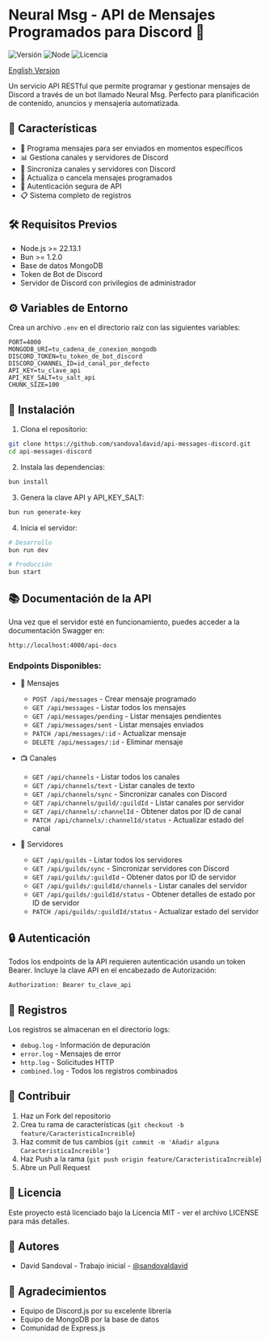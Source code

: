 # Neural Msg - API de Mensajes Programados para Discord 🤖

![Versión](https://img.shields.io/badge/version-1.0.0-blue.svg)
![Node](https://img.shields.io/badge/node-%3E%3D22.13.1-brightgreen)
![Licencia](https://img.shields.io/badge/license-MIT-green)

[English Version](README.md)

Un servicio API RESTful que permite programar y gestionar mensajes de Discord a través de un bot llamado Neural Msg. Perfecto para planificación de contenido, anuncios y mensajería automatizada.

## 🌟 Características

-   📅 Programa mensajes para ser enviados en momentos específicos
-   📊 Gestiona canales y servidores de Discord
-   🔄 Sincroniza canales y servidores con Discord
-   📝 Actualiza o cancela mensajes programados
-   🔐 Autenticación segura de API
-   📋 Sistema completo de registros

## 🛠️ Requisitos Previos

-   Node.js >= 22.13.1
-   Bun >= 1.2.0
-   Base de datos MongoDB
-   Token de Bot de Discord
-   Servidor de Discord con privilegios de administrador

## ⚙️ Variables de Entorno

Crea un archivo `.env` en el directorio raíz con las siguientes variables:

```env
PORT=4000
MONGODB_URI=tu_cadena_de_conexion_mongodb
DISCORD_TOKEN=tu_token_de_bot_discord
DISCORD_CHANNEL_ID=id_canal_por_defecto
API_KEY=tu_clave_api
API_KEY_SALT=tu_salt_api
CHUNK_SIZE=100
```

## 🚀 Instalación

1. Clona el repositorio:

```bash
git clone https://github.com/sandovaldavid/api-messages-discord.git
cd api-messages-discord
```

2. Instala las dependencias:

```bash
bun install
```

3. Genera la clave API y API_KEY_SALT:

```bash
bun run generate-key
```

4. Inicia el servidor:

```bash
# Desarrollo
bun run dev

# Producción
bun start
```

## 📚 Documentación de la API

Una vez que el servidor esté en funcionamiento, puedes acceder a la documentación Swagger en:

```
http://localhost:4000/api-docs
```

### Endpoints Disponibles:

-   📨 Mensajes

    -   `POST /api/messages` - Crear mensaje programado
    -   `GET /api/messages` - Listar todos los mensajes
    -   `GET /api/messages/pending` - Listar mensajes pendientes
    -   `GET /api/messages/sent` - Listar mensajes enviados
    -   `PATCH /api/messages/:id` - Actualizar mensaje
    -   `DELETE /api/messages/:id` - Eliminar mensaje

-   📺 Canales

    -   `GET /api/channels` - Listar todos los canales
    -   `GET /api/channels/text` - Listar canales de texto
    -   `GET /api/channels/sync` - Sincronizar canales con Discord
    -   `GET /api/channels/guild/:guildId` - Listar canales por servidor
    -   `GET /api/channels/:channelId` - Obtener datos por ID de canal
    -   `PATCH /api/channels/:channelId/status` - Actualizar estado del canal

-   🏰 Servidores
    -   `GET /api/guilds` - Listar todos los servidores
    -   `GET /api/guilds/sync` - Sincronizar servidores con Discord
    -   `GET /api/guilds/:guildId` - Obtener datos por ID de servidor
    -   `GET /api/guilds/:guildId/channels` - Listar canales del servidor
    -   `GET /api/guilds/:guildId/status` - Obtener detalles de estado por ID de servidor
    -   `PATCH /api/guilds/:guildId/status` - Actualizar estado del servidor

## 🔒 Autenticación

Todos los endpoints de la API requieren autenticación usando un token Bearer. Incluye la clave API en el encabezado de Autorización:

```http
Authorization: Bearer tu_clave_api
```

## 📝 Registros

Los registros se almacenan en el directorio logs:

-   `debug.log` - Información de depuración
-   `error.log` - Mensajes de error
-   `http.log` - Solicitudes HTTP
-   `combined.log` - Todos los registros combinados

## 🤝 Contribuir

1. Haz un Fork del repositorio
2. Crea tu rama de características (`git checkout -b feature/CaracteristicaIncreible`)
3. Haz commit de tus cambios (`git commit -m 'Añadir alguna CaracteristicaIncreible'`)
4. Haz Push a la rama (`git push origin feature/CaracteristicaIncreible`)
5. Abre un Pull Request

## 📄 Licencia

Este proyecto está licenciado bajo la Licencia MIT - ver el archivo LICENSE para más detalles.

## 👥 Autores

-   David Sandoval - Trabajo inicial - [@sandovaldavid](https://github.com/sandovaldavid)

## 🙏 Agradecimientos

-   Equipo de Discord.js por su excelente librería
-   Equipo de MongoDB por la base de datos
-   Comunidad de Express.js
